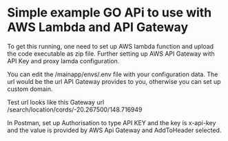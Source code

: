 # Simple example GO APi to use with AWS Lambda and API Gateway

To get this running, one need to set up AWS lambda function and upload the code executable as zip file.
Further setting up AWS API Gateway with API Key and proxy lamda configuration.

You can edit the /mainapp/envs/.env file with your configuration data.
The url would be the url API Gateway provides to you, otherwise you can set up custom domain.

Test url looks like this
Gateway url /search/location/cords/-20.267500/148.716949

In Postman, set up Authorisation to type API KEY and the key is x-api-key and the value is provided by AWS Api Gateway and AddToHeader selected.

